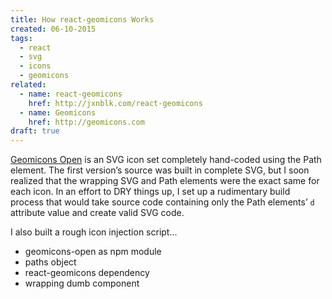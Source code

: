 ```yaml
---
title: How react-geomicons Works
created: 06-10-2015
tags:
  - react
  - svg
  - icons
  - geomicons
related:
  - name: react-geomicons
    href: http://jxnblk.com/react-geomicons
  - name: Geomicons
    href: http://geomicons.com
draft: true
---
```


[Geomicons Open](http://geomicons.com) is an SVG icon set completely hand-coded using the Path element.
The first version’s source was built in complete SVG, but I soon realized that the wrapping SVG and Path elements were the exact same for each icon.
In an effort to DRY things up, I set up a rudimentary build process that would take source code containing only the Path elements’ `d` attribute value and create valid SVG code.

I also built a rough icon injection script...

- geomicons-open as npm module
- paths object
- react-geomicons dependency
- wrapping dumb component


